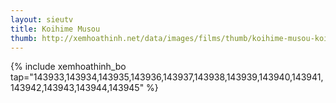 ```yaml
---
layout: sieutv
title: Koihime Musou
thumb: http://xemhoathinh.net/data/images/films/thumb/koihime-musou-koihime-musou-2008.jpg
---
```

{% include xemhoathinh_bo tap="143933,143934,143935,143936,143937,143938,143939,143940,143941,143942,143943,143944,143945" %} 
